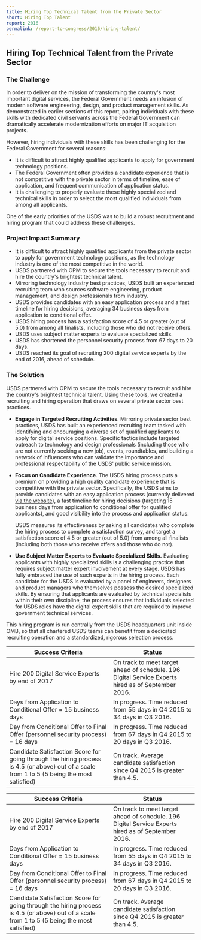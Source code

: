 ```yaml
---
title: Hiring Top Technical Talent from the Private Sector
short: Hiring Top Talent
report: 2016
permalink: /report-to-congress/2016/hiring-talent/
---
```

## Hiring Top Technical Talent from the Private Sector

### The Challenge

In order to deliver on the mission of transforming the country's most important digital services, the Federal Government needs an infusion of modern software engineering, design, and product management skills. As demonstrated in earlier sections of this report, pairing individuals with these skills with dedicated civil servants across the Federal Government can dramatically accelerate modernization efforts on major IT acquisition projects.

However, hiring individuals with these skills has been challenging for the Federal Government for several reasons:

- It is difficult to attract highly qualified applicants to apply for government technology positions.
- The Federal Government often provides a candidate experience that is not competitive with the private sector in terms of timeline, ease of application, and frequent communication of application status.
- It is challenging to properly evaluate these highly specialized and technical skills in order to select the most qualified individuals from among all applicants.

One of the early priorities of the USDS was to build a robust recruitment and hiring program that could address these challenges.

### Project Impact Summary

- It is difficult to attract highly qualified applicants from the private sector to apply for government technology positions, as the technology industry is one of the most competitive in the world.
- USDS partnered with OPM to secure the tools necessary to recruit and hire the country's brightest technical talent.
- Mirroring technology industry best practices, USDS built an experienced recruiting team who sources software engineering, product management, and design professionals from industry.
- USDS provides candidates with an easy application process and a fast timeline for hiring decisions, averaging 34 business days from application to conditional offer.
- USDS hiring process has a satisfaction score of 4.5 or greater (out of 5.0) from among all finalists, including those who did not receive offers.
- USDS uses subject matter experts to evaluate specialized skills.
- USDS has shortened the personnel security process from 67 days to 20 days.
- USDS reached its goal of recruiting 200 digital service experts by the end of 2016, ahead of schedule.

### The Solution

USDS partnered with OPM to secure the tools necessary to recruit and hire the country's brightest technical talent. Using these tools, we created a recruiting and hiring operation that draws on several private sector best practices.

- **Engage in Targeted Recruiting Activities**. Mirroring private sector best practices, USDS has built an experienced recruiting team tasked with identifying and encouraging a diverse set of qualified applicants to apply for digital service positions. Specific tactics include targeted outreach to technology and design professionals (including those who are not currently seeking a new job), events, roundtables, and building a network of influencers who can validate the importance and professional respectability of the USDS' public service mission.
- **Focus on Candidate Experience**. The USDS hiring process puts a premium on providing a high quality candidate experience that is competitive with the private sector. Specifically, the USDS aims to provide candidates with an easy application process (currently delivered  [via the website](https://www.usds.gov/join)), a fast timeline for hiring decisions (targeting 15 business days from application to conditional offer for qualified applicants), and good visibility into the process and application status.

    USDS measures its effectiveness by asking all candidates who complete the hiring process to complete a satisfaction survey, and target a satisfaction score of 4.5 or greater (out of 5.0) from among all finalists (including both those who receive offers and those who do not).
- **Use Subject Matter Experts to Evaluate Specialized Skills.**  Evaluating applicants with highly specialized skills is a challenging practice that requires subject matter expert involvement at every stage. USDS has fully embraced the use of such experts in the hiring process. Each candidate for the USDS is evaluated by a panel of engineers, designers and product managers who themselves possess the desired specialized skills. By ensuring that applicants are evaluated by technical specialists within their own discipline, the process ensures that individuals selected for USDS roles have the digital expert skills that are required to improve government technical services.

This hiring program is run centrally from the USDS headquarters unit inside OMB, so that all chartered USDS teams can benefit from a dedicated recruiting operation and a standardized, rigorous selection process.

| **Success Criteria** | **Status** |
| --- | --- |
| Hire 200 Digital Service Experts by end of 2017 | On track to meet target ahead of schedule. 196 Digital Service Experts hired as of September 2016. |
| Days from Application to Conditional Offer = 15 business days | In progress. Time reduced from 55 days in Q4 2015 to 34 days in Q3 2016. |
| Day from Conditional Offer to Final Offer (personnel security process) = 16 days | In progress. Time reduced from 67 days in Q4 2015 to 20 days in Q3 2016. |
| Candidate Satisfaction Score for going through the hiring process is 4.5 (or above) out of a scale from 1 to 5 (5 being the most satisfied) | On track. Average candidate satisfaction since Q4 2015 is greater than 4.5. |

| **Success Criteria** | **Status** |
| --- | --- |
| Hire 200 Digital Service Experts by end of 2017 | On track to meet target ahead of schedule. 196 Digital Service Experts hired as of September 2016. |
| Days from Application to Conditional Offer = 15 business days | In progress. Time reduced from 55 days in Q4 2015 to 34 days in Q3 2016. |
| Day from Conditional Offer to Final Offer (personnel security process) = 16 days | In progress. Time reduced from 67 days in Q4 2015 to 20 days in Q3 2016. |
| Candidate Satisfaction Score for going through the hiring process is 4.5 (or above) out of a scale from 1 to 5 (5 being the most satisfied) | On track. Average candidate satisfaction since Q4 2015 is greater than 4.5. |
